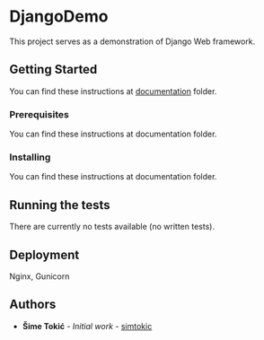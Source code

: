 # DjangoDemo

This project serves as a demonstration of Django Web framework.

## Getting Started

You can find these instructions at [documentation](https://github.com/simtokic/DjangoDemo/tree/master/documentation) folder.

### Prerequisites

You can find these instructions at documentation folder.

### Installing

You can find these instructions at documentation folder.

## Running the tests

There are currently no tests available (no written tests).

## Deployment

Nginx, Gunicorn

## Authors

* **Šime Tokić** - *Initial work* - [simtokic](https://github.com/simtokic)


